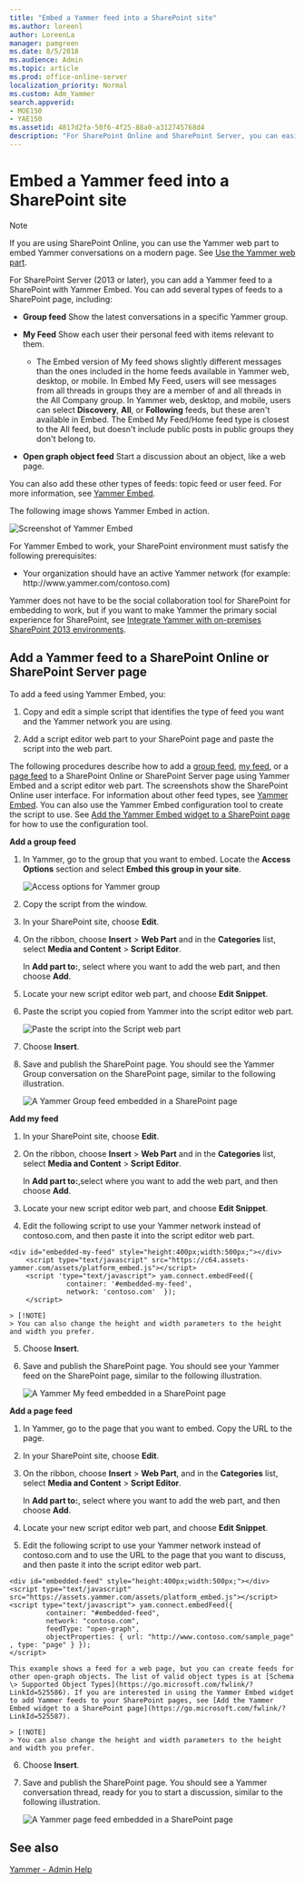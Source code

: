 ```yaml
---
title: "Embed a Yammer feed into a SharePoint site"
ms.author: loreenl
author: LoreenLa
manager: pamgreen
ms.date: 8/5/2018
ms.audience: Admin
ms.topic: article
ms.prod: office-online-server
localization_priority: Normal
ms.custom: Adm_Yammer
search.appverid:
- MOE150
- YAE150
ms.assetid: 4817d2fa-50f6-4f25-88a0-a312745768d4
description: "For SharePoint Online and SharePoint Server, you can easily add a Yammer feed to a SharePoint with Yammer Embed. Add group, my, or open graph object feeds."
---
```


# Embed a Yammer feed into a SharePoint site

> [!NOTE]
> If you are using SharePoint Online, you can use the Yammer web part to embed Yammer conversations on a modern page. See [Use the Yammer web part](https://support.office.com/article/a53cfa0c-3d09-42c8-a286-1038a81c59da). 
  
For SharePoint Server (2013 or later), you can add a Yammer feed to a SharePoint with Yammer Embed. You can add several types of feeds to a SharePoint page, including:
  
- **Group feed** Show the latest conversations in a specific Yammer group. 
    
- **My Feed** Show each user their personal feed with items relevant to them. 
    - The Embed version of My feed shows slightly different messages than the ones included in the home feeds available in Yammer web, desktop, or mobile. In Embed My Feed, users will see messages from all threads in groups they are a member of and all threads in the All Company group. In Yammer web, desktop, and mobile, users can select **Discovery**, **All**, or **Following** feeds, but these aren't available in Embed. The Embed My Feed/Home feed type is closest to the All feed, but doesn't include public posts in public groups they don't belong to.
    
- **Open graph object feed** Start a discussion about an object, like a web page. 
    
You can also add these other types of feeds: topic feed or user feed. For more information, see [Yammer Embed](https://go.microsoft.com/fwlink/?LinkID=524147).
  
The following image shows Yammer Embed in action.
  
![Screenshot of Yammer Embed](../media/597a2417-e2d6-4fea-8675-4d91a8be3b57.png)
  
For Yammer Embed to work, your SharePoint environment must satisfy the following prerequisites:
  
- Your organization should have an active Yammer network (for example: http&#58;//www&#46;yammer&#46;com/contoso&#46;com)
    
Yammer does not have to be the social collaboration tool for SharePoint for embedding to work, but if you want to make Yammer the primary social experience for SharePoint, see [Integrate Yammer with on-premises SharePoint 2013 environments](https://go.microsoft.com/fwlink/?LinkID=524180).
  
## Add a Yammer feed to a SharePoint Online or SharePoint Server page
<a name="AddFeed"> </a>

To add a feed using Yammer Embed, you:
  
1. Copy and edit a simple script that identifies the type of feed you want and the Yammer network you are using.
    
2. Add a script editor web part to your SharePoint page and paste the script into the web part.
    
The following procedures describe how to add a [group feed](embed-a-feed-into-a-sharepoint-site.md#GroupFeed), [my feed](embed-a-feed-into-a-sharepoint-site.md#MyFeed), or a [page feed](embed-a-feed-into-a-sharepoint-site.md#Pagefeed) to a SharePoint Online or SharePoint Server page using Yammer Embed and a script editor web part. The screenshots show the SharePoint Online user interface. For information about other feed types, see [Yammer Embed](https://go.microsoft.com/fwlink/?LinkID=524147). You can also use the Yammer Embed configuration tool to create the script to use. See [Add the Yammer Embed widget to a SharePoint page](https://go.microsoft.com/fwlink/?LinkID=525587) for how to use the configuration tool. 
  
 **Add a group feed**
  
1. In Yammer, go to the group that you want to embed. Locate the **Access Options** section and select **Embed this group in your site**.
    
    ![Access options for Yammer group](../media/a0bdb091-2d21-4041-adaf-bb66da668c64.png)
  
2. Copy the script from the window.
    
3. In your SharePoint site, choose **Edit**.
    
4. On the ribbon, choose **Insert** \> **Web Part** and in the **Categories** list, select **Media and Content** \> **Script Editor**.
    
    In **Add part to:**, select where you want to add the web part, and then choose **Add**.
    
5. Locate your new script editor web part, and choose **Edit Snippet**.
    
6. Paste the script you copied from Yammer into the script editor web part.
    
    ![Paste the script into the Script web part](../media/f9a3678b-0e05-4a66-ba6a-2f66a2e72495.png)
  
7. Choose **Insert**.
    
8. Save and publish the SharePoint page. You should see the Yammer Group conversation on the SharePoint page, similar to the following illustration.
    
    ![A Yammer Group feed embedded in a SharePoint page](../media/32c47bac-4d75-4364-99b3-f3edc7f9e6a3.png)
  
 **Add my feed**
  
1. In your SharePoint site, choose **Edit**.
    
2. On the ribbon, choose **Insert** \> **Web Part** and in the **Categories** list, select **Media and Content** \> **Script Editor**.
    
    In **Add part to:**,select where you want to add the web part, and then choose **Add**.
    
3. Locate your new script editor web part, and choose **Edit Snippet**.
    
4. Edit the following script to use your Yammer network instead of contoso.com, and then paste it into the script editor web part.
    
  ```
  <div id="embedded-my-feed" style="height:400px;width:500px;"></div> 
      <script type="text/javascript" src="https://c64.assets-yammer.com/assets/platform_embed.js"></script>
      <script 'type="text/javascript"> yam.connect.embedFeed({  
                container: '#embedded-my-feed',
                network: 'contoso.com'  });
      </script>
  
  ```

    > [!NOTE]
    > You can also change the height and width parameters to the height and width you prefer. 
  
5. Choose **Insert**.
    
6. Save and publish the SharePoint page. You should see your Yammer feed on the SharePoint page, similar to the following illustration.
    
    ![A Yammer My feed embedded in a SharePoint page](../media/4f5e2604-f68b-4c5b-8bfe-dfdb41ce32c9.png)
  
 **Add a page feed**
  
1. In Yammer, go to the page that you want to embed. Copy the URL to the page.
    
2. In your SharePoint site, choose **Edit**.
    
3. On the ribbon, choose **Insert** \> **Web Part**, and in the **Categories** list, select **Media and Content** \> **Script Editor**.
    
    In **Add part to:**, select where you want to add the web part, and then choose **Add**.
    
4. Locate your new script editor web part, and choose **Edit Snippet**.
    
5. Edit the following script to use your Yammer network instead of contoso.com and to use the URL to the page that you want to discuss, and then paste it into the script editor web part.
    
  ```
  <div id="embedded-feed" style="height:400px;width:500px;"></div> 
  <script type="text/javascript" src="https://assets.yammer.com/assets/platform_embed.js"></script> 
  <script type="text/javascript"> yam.connect.embedFeed({
           container: "#embedded-feed", 
           network: "contoso.com", 
           feedType: "open-graph", 
           objectProperties: { url: "http://www.contoso.com/sample_page" , type: "page" } }); 
  </script>
  
  ```

    This example shows a feed for a web page, but you can create feeds for other open-graph objects. The list of valid object types is at [Schema \> Supported Object Types](https://go.microsoft.com/fwlink/?LinkId=525586). If you are interested in using the Yammer Embed widget to add Yammer feeds to your SharePoint pages, see [Add the Yammer Embed widget to a SharePoint page](https://go.microsoft.com/fwlink/?LinkId=525587).
    
    > [!NOTE]
    > You can also change the height and width parameters to the height and width you prefer. 
  
6. Choose **Insert**.
    
7. Save and publish the SharePoint page. You should see a Yammer conversation thread, ready for you to start a discussion, similar to the following illustration.
    
    ![A Yammer page feed embedded in a SharePoint page](../media/b8697f24-f3f8-4817-8d9d-a39362008fa3.png)
  
## See also

[Yammer - Admin Help](https://support.office.com/article/e1464355-1f97-49ac-b2aa-dd320b179dbe)

